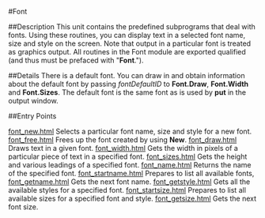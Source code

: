 
#Font

##Description
This unit contains the predefined subprograms that deal with fonts. Using these routines, you can display text in a selected font name, size and style on the screen. Note that output in a particular font is treated as graphics output.
All routines in the Font module are exported qualified (and thus must be prefaced with "**Font**.").



##Details
There is a default font. You can draw in and obtain information about the default font by passing _fontDefaultID_ to **Font.Draw**, **Font.Width** and **Font.Sizes**. The default font is the same font as is used by **put** in the output window. 



##Entry Points

[font_new.html](**New**) Selects a particular font name, size and style for a new font.
[font_free.html](**Free**) Frees up the font created by using **New**.
[font_draw.html](**Draw**) Draws text in a given font.
[font_width.html](**Width**) Gets the width in pixels of a particular piece of text in a specified font.
[font_sizes.html](**Sizes**) Gets the height and various leadings of a specified font.
[font_name.html](**Name**) Returns the name of the specified font.
[font_startname.html](**StartName**) Prepares to list all available fonts,
[font_getname.html](**GetName**) Gets the next font name.
[font_getstyle.html](**GetStyle**) Gets all the available styles for a specified font.
[font_startsize.html](**StartSize**) Prepares to list all available sizes for a specified font and style.
[font_getsize.html](**GetSize**) Gets the next font size.


